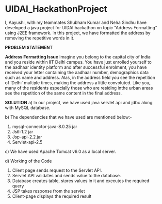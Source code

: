 # UIDAI_HackathonProject
I, Aayushi, with my teammates Shubham Kumar and Neha Sindhu have developed a java project for UIDAI hackathon on topic "Address Formatting" using J2EE framework.
In this project, we have formatted the address by removing the repetitive words in it.

**PROBLEM STATEMENT**

**Address Formatting Issue**
Imagine you belong to the capital city of India and you reside within IIT Delhi campus. You have just enrolled yourself to the aadhaar identity platform and after successful enrolment, you have received your letter containing the aadhaar number, demographics data such as name and address. Alas, in the address field you see the repetition of ‘Delhi’ multiple times, making the address a little convoluted. Like you, many of the residents especially those who are residing inthe urban areas see the repetition of the same content in the final address.

**SOLUTION**
a) In our project, we have used java servlet api and jdbc along with MySQL database.

b) The dependencies that we have used are mentioned below:-
1. mysql-connector-java-8.0.25 jar
2. Jstl-1.2 jar
3. Jsp-api-2.2.jar
4. Servlet-api-2.5

c) We have used Apache Tomcat v9.0 as a local server.

d) Working of the Code
1. Client page sends request to the Servlet API.
2. Servlet API validates and sends value to the database.
3. Database creates table, stores values in it and executes the required query
4. JSP takes response from the servlet
5. Client-page displays the required result





